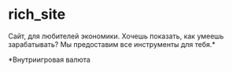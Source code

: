 # rich_site
Сайт, для любителей экономики. Хочешь показать, как умеешь зарабатывать? Мы предоставим все инструменты для тебя.*


*Внутриигровая валюта
